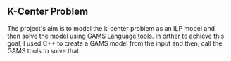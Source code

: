 ## K-Center Problem
The project's aim is to model the k-center problem as an ILP model and then solve the model using GAMS Language tools.
In orther to achieve this goal, I used C++ to create a GAMS model from the input and then, call the GAMS tools to solve that.
